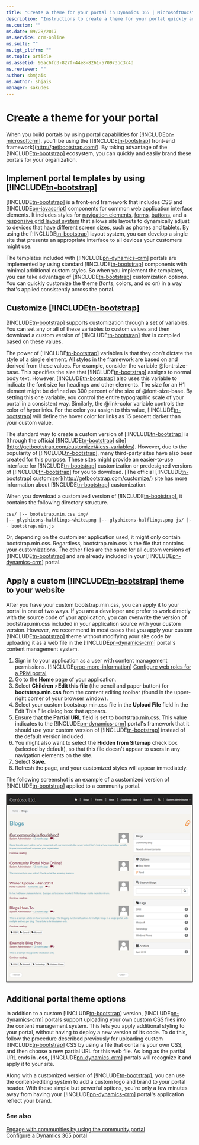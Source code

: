 ```yaml
---
title: "Create a theme for your portal in Dynamics 365 | MicrosoftDocs"
description: "Instructions to create a theme for your portal quickly and easily brand these portals for your organization."
ms.custom: ""
ms.date: 09/28/2017
ms.service: crm-online
ms.suite: ""
ms.tgt_pltfrm: ""
ms.topic: article
ms.assetid: 96ac6fd3-827f-44e8-8261-570973bc3c4d
ms.reviewer: ""
author: sbmjais
ms.author: shjais
manager: sakudes
---
```

# Create a theme for your portal
When you build portals by using portal capabilities for [!INCLUDE[pn-microsoftcrm](../includes/pn-microsoftcrm.md)], you'll be using the [[!INCLUDE[tn-bootstrap](../includes/tn-bootstrap.md)] front-end framework](http://getbootstrap.com/). By taking advantage of the [!INCLUDE[tn-bootstrap](../includes/tn-bootstrap.md)] ecosystem, you can quickly and easily brand these portals for your organization.  

## Implement portal templates by using [!INCLUDE[tn-bootstrap](../includes/tn-bootstrap.md)]

[!INCLUDE[tn-bootstrap](../includes/tn-bootstrap.md)] is a front-end framework that includes CSS and [!INCLUDE[pn-javascript](../includes/pn-javascript.md)] components for common web application interface elements. It includes styles for [navigation elements](http://getbootstrap.com/components/#nav), [forms](http://getbootstrap.com/css/#forms), [buttons](http://getbootstrap.com/css/#buttons), and a [responsive grid layout system](http://getbootstrap.com/css/#grid) that allows site layouts to dynamically adjust to devices that have different screen sizes, such as phones and tablets. By using the [!INCLUDE[tn-bootstrap](../includes/tn-bootstrap.md)] layout system, you can develop a single site that presents an appropriate interface to all devices your customers might use.

The templates included with [!INCLUDE[pn-dynamics-crm](../includes/pn-dynamics-crm.md)] portals are implemented by using standard [!INCLUDE[tn-bootstrap](../includes/tn-bootstrap.md)] components with minimal additional custom styles. So when you implement the templates, you can take advantage of [!INCLUDE[tn-bootstrap](../includes/tn-bootstrap.md)] customization options. You can quickly customize the theme (fonts, colors, and so on) in a way that's applied consistently across the portal.

## Customize [!INCLUDE[tn-bootstrap](../includes/tn-bootstrap.md)]

[!INCLUDE[tn-bootstrap](../includes/tn-bootstrap.md)] supports customization through a set of variables. You can set any or all of these variables to custom values and then download a custom version of [!INCLUDE[tn-bootstrap](../includes/tn-bootstrap.md)] that is compiled based on these values.

The power of [!INCLUDE[tn-bootstrap](../includes/tn-bootstrap.md)] variables is that they don't dictate the style of a single element. All styles in the framework are based on and derived from these values. For example, consider the variable @font-size-base. This specifies the size that [!INCLUDE[tn-bootstrap](../includes/tn-bootstrap.md)] assigns to normal body text. However, [!INCLUDE[tn-bootstrap](../includes/tn-bootstrap.md)] also uses this variable to indicate the font size for headings and other elements. The size for an H1 element might be defined as 300 percent of the size of @font-size-base. By setting this one variable, you control the entire typographic scale of your portal in a consistent way. Similarly, the @link-color variable controls the color of hyperlinks. For the color you assign to this value, [!INCLUDE[tn-bootstrap](../includes/tn-bootstrap.md)] will define the hover color for links as 15 percent darker than your custom value.

The standard way to create a custom version of [!INCLUDE[tn-bootstrap](../includes/tn-bootstrap.md)] is [through the official [!INCLUDE[tn-bootstrap](../includes/tn-bootstrap.md)] site](http://getbootstrap.com/customize/#less-variables). However, due to the popularity of [!INCLUDE[tn-bootstrap](../includes/tn-bootstrap.md)], many third-party sites have also been created for this purpose. These sites might provide an easier-to-use interface for [!INCLUDE[tn-bootstrap](../includes/tn-bootstrap.md)] customization or predesigned versions of [!INCLUDE[tn-bootstrap](../includes/tn-bootstrap.md)] for you to download. [The official [!INCLUDE[tn-bootstrap](../includes/tn-bootstrap.md)] customizer](http://getbootstrap.com/customize/) site has more information about [!INCLUDE[tn-bootstrap](../includes/tn-bootstrap.md)] customization.  

When you download a customized version of [!INCLUDE[tn-bootstrap](../includes/tn-bootstrap.md)], it contains the following directory structure.

```
css/ |-- bootstrap.min.css img/
|-- glyphicons-halflings-white.png |-- glyphicons-halflings.png js/ |-- bootstrap.min.js
```

Or, depending on the customizer application used, it might only contain bootstrap.min.css. Regardless, bootstrap.min.css is the file that contains your customizations. The other files are the same for all custom versions of [!INCLUDE[tn-bootstrap](../includes/tn-bootstrap.md)] and are already included in your [!INCLUDE[pn-dynamics-crm](../includes/pn-dynamics-crm.md)] portal.

## Apply a custom [!INCLUDE[tn-bootstrap](../includes/tn-bootstrap.md)] theme to your website

After you have your custom bootstrap.min.css, you can apply it to your portal in one of two ways. If you are a developer and prefer to work directly with the source code of your application, you can overwrite the version of bootstrap.min.css included in your application source with your custom version. However, we recommend in most cases that you apply your custom [!INCLUDE[tn-bootstrap](../includes/tn-bootstrap.md)] theme without modifying your site code by uploading it as a web file in the [!INCLUDE[pn-dynamics-crm](../includes/pn-dynamics-crm.md)] portal's content management system.

1.  Sign in to your application as a user with content management permissions. [!INCLUDE[proc-more-information](../includes/proc-more-information.md)] [Configure web roles for a PRM portal](configure-web-roles-partner-portal.md)  
2.  Go to the **Home** page of your application.
3.  Select **Children** &gt;**Edit this file** (the pencil and paper button) for **bootstrap.min.css** from the content editing toolbar (found in the upper-right corner of your browser window).
4.  Select your custom bootstrap.min.css file in the **Upload File** field in the Edit This File dialog box that appears.
5.  Ensure that the **Partial URL** field is set to bootstrap.min.css. This value indicates to the [!INCLUDE[pn-dynamics-crm](../includes/pn-dynamics-crm.md)] portal's framework that it should use your custom version of [!INCLUDE[tn-bootstrap](../includes/tn-bootstrap.md)] instead of the default version included.
6.  You might also want to select the **Hidden from Sitemap** check box (selected by default), so that this file doesn't appear to users in any navigation elements on the site.
7.  Select **Save**.
8.  Refresh the page, and your customized styles will appear immediately.

The following screenshot is an example of a customized version of [!INCLUDE[tn-bootstrap](../includes/tn-bootstrap.md)] applied to a community portal.

![Apply a custom bootstrap theme to your website](media/apply-custom-bootstrap-theme.png "Apply a custom Bootstrap theme to your website")  

## Additional portal theme options

In addition to a custom [!INCLUDE[tn-bootstrap](../includes/tn-bootstrap.md)] version, [!INCLUDE[pn-dynamics-crm](../includes/pn-dynamics-crm.md)] portals support uploading your own custom CSS files into the content management system. This lets you apply additional styling to your portal, without having to deploy a new version of its code. To do this, follow the procedure described previously for uploading custom [!INCLUDE[tn-bootstrap](../includes/tn-bootstrap.md)] CSS by using a file that contains your own CSS, and then choose a new partial URL for this web file. As long as the partial URL ends in **.css**, [!INCLUDE[pn-dynamics-crm](../includes/pn-dynamics-crm.md)] portals will recognize it and apply it to your site.

Along with a customized version of [!INCLUDE[tn-bootstrap](../includes/tn-bootstrap.md)], you can use the content-editing system to add a custom logo and brand to your portal header. With these simple but powerful options, you're only a few minutes away from having your [!INCLUDE[pn-dynamics-crm](../includes/pn-dynamics-crm.md)] portal's application reflect your brand.

### See also

[Engage with communities by using the community portal](engage-with-communities.md)  
[Configure a Dynamics 365 portal](configure-portal.md)  
